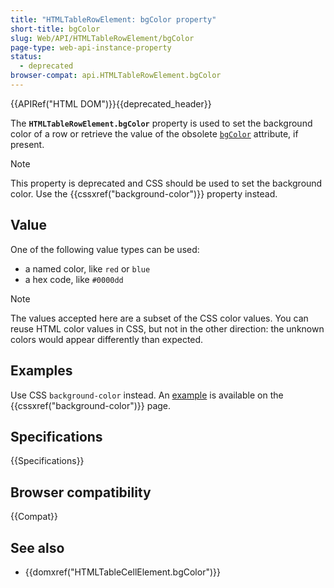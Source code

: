 ```yaml
---
title: "HTMLTableRowElement: bgColor property"
short-title: bgColor
slug: Web/API/HTMLTableRowElement/bgColor
page-type: web-api-instance-property
status:
  - deprecated
browser-compat: api.HTMLTableRowElement.bgColor
---
```


{{APIRef("HTML DOM")}}{{deprecated_header}}

The **`HTMLTableRowElement.bgColor`** property is used to set the background color of a row or retrieve the value of the obsolete [`bgColor`](/en-US/docs/Web/HTML/Reference/Elements/tr#bgcolor) attribute, if present.

> [!NOTE]
> This property is deprecated and CSS should be used to set the background color. Use the {{cssxref("background-color")}} property instead.

## Value

One of the following value types can be used:

- a named color, like `red` or `blue`
- a hex code, like `#0000dd`

> [!NOTE]
> The values accepted here are a subset of the CSS color values. You can reuse HTML color values in CSS, but not in the other direction: the unknown colors would appear differently than expected.

## Examples

Use CSS `background-color` instead. An [example](/en-US/docs/Web/CSS/Reference/Properties/background-color#colorize_tables) is available on the {{cssxref("background-color")}} page.

## Specifications

{{Specifications}}

## Browser compatibility

{{Compat}}

## See also

- {{domxref("HTMLTableCellElement.bgColor")}}
